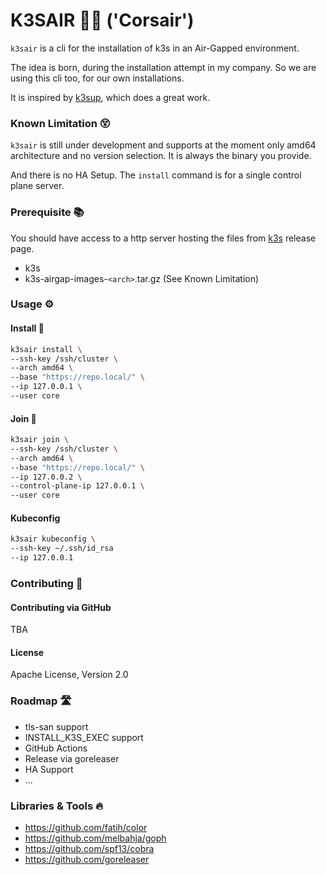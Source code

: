 # K3SAIR 🏴‍☠️️ ('Corsair')

`k3sair` is a cli for the installation of k3s in an Air-Gapped environment.

The idea is born, during the installation attempt in my company. So we are using this cli too, for our own
installations.

It is inspired by [k3sup](https://github.com/alexellis/k3sup), which does a great work.

### Known Limitation 😵

`k3sair` is still under development and supports at the moment only amd64 architecture and no version selection. It is
always the binary you provide.

And there is no HA Setup. The `install` command is for a single control plane server.

### Prerequisite 📚

You should have access to a http server hosting the files from [k3s](https://github.com/k3s-io/k3s) release page.

- k3s
- k3s-airgap-images-`<arch>`.tar.gz (See Known Limitation)

### Usage ⚙️

#### Install 💾

```bash
k3sair install \
--ssh-key /ssh/cluster \
--arch amd64 \
--base "https://repo.local/" \
--ip 127.0.0.1 \
--user core
```

#### Join 🚪

```bash
k3sair join \
--ssh-key /ssh/cluster \
--arch amd64 \
--base "https://repo.local/" \
--ip 127.0.0.2 \
--control-plane-ip 127.0.0.1 \
--user core
```

#### Kubeconfig

```bash
k3sair kubeconfig \
--ssh-key ~/.ssh/id_rsa
--ip 127.0.0.1
```

### Contributing 🤝

#### Contributing via GitHub

TBA

#### License

Apache License, Version 2.0

### Roadmap 🛣️

- tls-san support
- INSTALL_K3S_EXEC support
- GitHub Actions
- Release via goreleaser
- HA Support
- ...

### Libraries & Tools 🔥

- https://github.com/fatih/color
- https://github.com/melbahja/goph
- https://github.com/spf13/cobra
- https://github.com/goreleaser